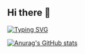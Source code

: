 ## Hi there 👋
[![Typing SVG](https://readme-typing-svg.demolab.com?font=Fira+Code&size=25&letterSpacing=nomal&pause=1000&color=2AA0F7&width=435&lines=Android+Developer)](https://git.io/typing-svg)

[![Anurag's GitHub stats](https://github-readme-stats.vercel.app/api?username=UiHyeon-Kim&count_private=true)](https://github.com/anuraghazra/github-readme-stats)




<!--
**UiHyeon-Kim/UiHyeon-Kim** is a ✨ _special_ ✨ repository because its `README.md` (this file) appears on your GitHub profile.

Here are some ideas to get you started:

- 🔭 I’m currently working on ...
- 🌱 I’m currently learning ...
- 👯 I’m looking to collaborate on ...
- 🤔 I’m looking for help with ...
- 💬 Ask me about ...
- 📫 How to reach me: ...
- 😄 Pronouns: ...
- ⚡ Fun fact: ...
-->
